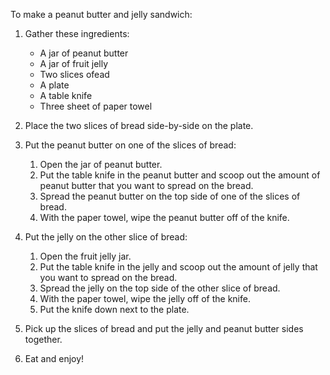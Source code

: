 To make a peanut butter and jelly sandwich:

1. Gather these ingredients:

    * A jar of peanut butter
    * A jar of fruit jelly
    * Two slices ofead
    * A plate
    * A table knife
    * Three sheet of paper towel
  
1. Place the two slices of bread side-by-side on the plate.
1. Put the peanut butter on one of the slices of bread:

    1. Open the jar of peanut butter.
    1. Put the table knife in the peanut butter and scoop out the amount of peanut butter that you want to spread on the bread.
    1. Spread the peanut butter on the top side of one of the slices of bread.
    1. With the paper towel, wipe the peanut butter off of the knife.

1. Put the jelly on the other slice of bread:

    1. Open the fruit jelly jar.
    1. Put the table knife in the jelly and scoop out the amount of jelly that you want to spread on the bread.
    1. Spread the jelly on the top side of the other slice of bread.
    1. With the paper towel, wipe the jelly off of the knife.
    1. Put the knife down next to the plate.

1. Pick up the slices of bread and put the jelly and peanut butter sides together.
1. Eat and enjoy!

